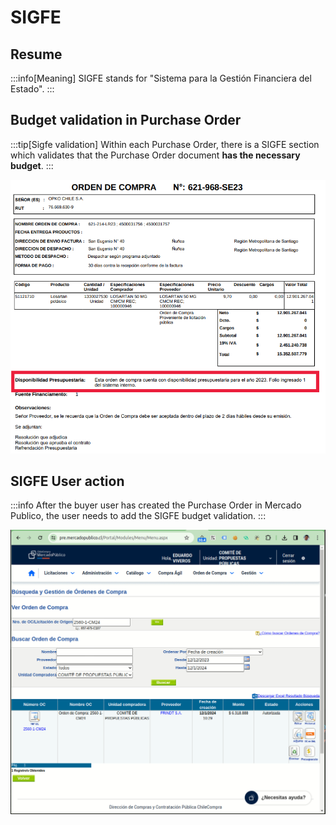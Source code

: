 # SIGFE

## Resume

:::info[Meaning]
SIGFE stands for "Sistema para la Gestión Financiera del Estado".
:::

## Budget validation in Purchase Order

:::tip[Sigfe validation]
Within each Purchase Order, there is a SIGFE section which validates that the Purchase Order document **has the necessary budget**.
:::

![image](/images/img/2024-01-12_10-19.png)

## SIGFE User action

:::info
After the buyer user has created the Purchase Order in Mercado Publico, the user needs to add the SIGFE budget validation.
:::

![Video](/images/img/Peek-2024-01-12-10-37.gif)